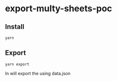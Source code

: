 # export-multy-sheets-poc

## Install
    yarn

## Export
    yarn export


In will export the using data.json

